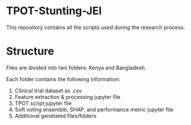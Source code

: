 # TPOT-Stunting-JEI
This repository contains all the scripts used during the research process.

# Structure
Files are divided into two folders: Kenya and Bangladesh.

Each folder contains the following information:
1. Clinical trial dataset as .csv
2. Feature extraction & processing jupyter file
3. TPOT script jupyter file
4. Soft voting ensemble, SHAP, and performance metric jupyter file
5. Additional genetated files/folders

